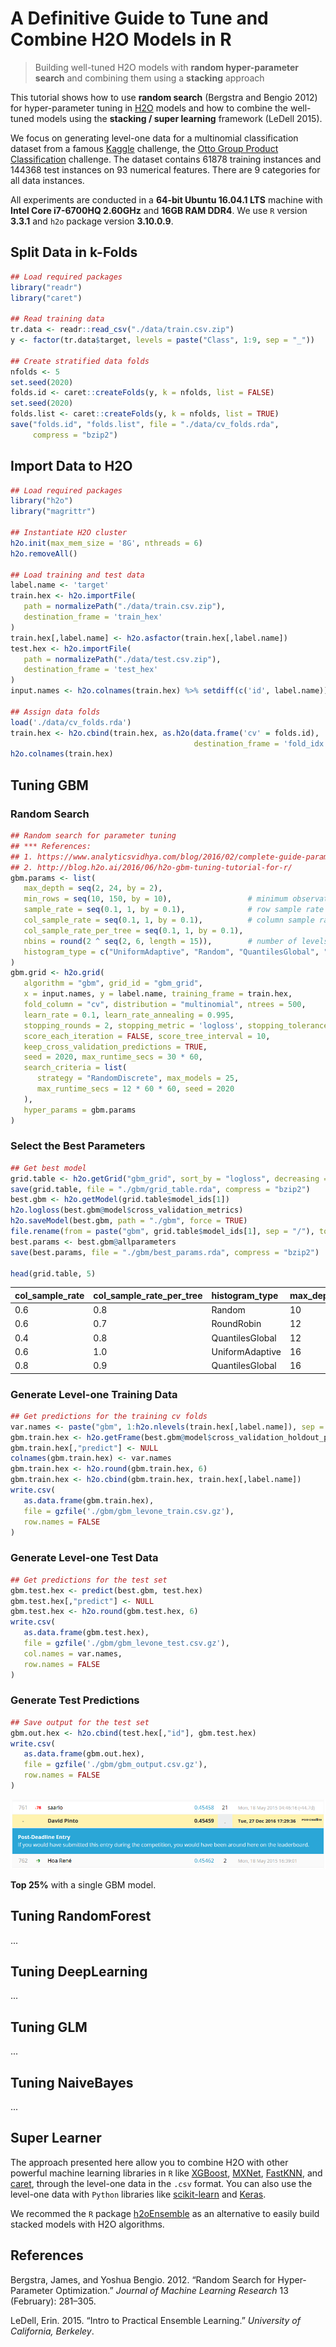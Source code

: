 A Definitive Guide to Tune and Combine H2O Models in R
================

> Building well-tuned H2O models with **random hyper-parameter search** and combining them using a **stacking** approach

This tutorial shows how to use **random search** (Bergstra and Bengio 2012) for hyper-parameter tuning in [H2O](https://github.com/h2oai) models and how to combine the well-tuned models using the **stacking / super learning** framework (LeDell 2015).

We focus on generating level-one data for a multinomial classification dataset from a famous [Kaggle](https://www.kaggle.com/) challenge, the [Otto Group Product Classification](https://www.kaggle.com/c/otto-group-product-classification-challenge) challenge. The dataset contains 61878 training instances and 144368 test instances on 93 numerical features. There are 9 categories for all data instances.

All experiments are conducted in a **64-bit Ubuntu 16.04.1 LTS** machine with **Intel Core i7-6700HQ 2.60GHz** and **16GB RAM DDR4**. We use `R` version **3.3.1** and `h2o` package version **3.10.0.9**.

Split Data in k-Folds
---------------------

``` r
## Load required packages
library("readr")
library("caret")

## Read training data
tr.data <- readr::read_csv("./data/train.csv.zip")
y <- factor(tr.data$target, levels = paste("Class", 1:9, sep = "_"))

## Create stratified data folds
nfolds <- 5
set.seed(2020)
folds.id <- caret::createFolds(y, k = nfolds, list = FALSE)
set.seed(2020)
folds.list <- caret::createFolds(y, k = nfolds, list = TRUE)
save("folds.id", "folds.list", file = "./data/cv_folds.rda", 
     compress = "bzip2")
```

Import Data to H2O
------------------

``` r
## Load required packages
library("h2o")
library("magrittr")

## Instantiate H2O cluster
h2o.init(max_mem_size = '8G', nthreads = 6)
h2o.removeAll()

## Load training and test data
label.name <- 'target'
train.hex <- h2o.importFile(
   path = normalizePath("./data/train.csv.zip"),
   destination_frame = 'train_hex'
)
train.hex[,label.name] <- h2o.asfactor(train.hex[,label.name])
test.hex <- h2o.importFile(
   path = normalizePath("./data/test.csv.zip"), 
   destination_frame = 'test_hex'
)
input.names <- h2o.colnames(train.hex) %>% setdiff(c('id', label.name))

## Assign data folds
load('./data/cv_folds.rda')
train.hex <- h2o.cbind(train.hex, as.h2o(data.frame('cv' = folds.id), 
                                         destination_frame = 'fold_idx'))
h2o.colnames(train.hex)
```

Tuning GBM
----------

### Random Search

``` r
## Random search for parameter tuning
## *** References: 
## 1. https://www.analyticsvidhya.com/blog/2016/02/complete-guide-parameter-tuning-gradient-boosting-gbm-python/
## 2. http://blog.h2o.ai/2016/06/h2o-gbm-tuning-tutorial-for-r/
gbm.params <- list(
   max_depth = seq(2, 24, by = 2),
   min_rows = seq(10, 150, by = 10),                 # minimum observations required in a terminal node or leaf
   sample_rate = seq(0.1, 1, by = 0.1),              # row sample rate per tree (boostrap = 0.632)
   col_sample_rate = seq(0.1, 1, by = 0.1),          # column sample rate per split
   col_sample_rate_per_tree = seq(0.1, 1, by = 0.1),
   nbins = round(2 ^ seq(2, 6, length = 15)),        # number of levels for numerical features discretization
   histogram_type = c("UniformAdaptive", "Random", "QuantilesGlobal", "RoundRobin")
)
gbm.grid <- h2o.grid(
   algorithm = "gbm", grid_id = "gbm_grid",
   x = input.names, y = label.name, training_frame = train.hex,
   fold_column = "cv", distribution = "multinomial", ntrees = 500, 
   learn_rate = 0.1, learn_rate_annealing = 0.995, 
   stopping_rounds = 2, stopping_metric = 'logloss', stopping_tolerance = 1e-5,
   score_each_iteration = FALSE, score_tree_interval = 10,
   keep_cross_validation_predictions = TRUE, 
   seed = 2020, max_runtime_secs = 30 * 60,
   search_criteria = list(
      strategy = "RandomDiscrete", max_models = 25, 
      max_runtime_secs = 12 * 60 * 60, seed = 2020
   ),
   hyper_params = gbm.params
)
```

### Select the Best Parameters

``` r
## Get best model
grid.table <- h2o.getGrid("gbm_grid", sort_by = "logloss", decreasing = FALSE)@summary_table
save(grid.table, file = "./gbm/grid_table.rda", compress = "bzip2")
best.gbm <- h2o.getModel(grid.table$model_ids[1])
h2o.logloss(best.gbm@model$cross_validation_metrics)
h2o.saveModel(best.gbm, path = "./gbm", force = TRUE)
file.rename(from = paste("gbm", grid.table$model_ids[1], sep = "/"), to = "gbm/best_model")
best.params <- best.gbm@allparameters
save(best.params, file = "./gbm/best_params.rda", compress = "bzip2")

head(grid.table, 5)
```

| col\_sample\_rate | col\_sample\_rate\_per\_tree | histogram\_type | max\_depth | min\_rows | nbins | sample\_rate | model\_ids          |  logloss|
|:------------------|:-----------------------------|:----------------|:-----------|:----------|:------|:-------------|:--------------------|--------:|
| 0.6               | 0.8                          | Random          | 10         | 20.0      | 35    | 0.6          | gbm\_grid\_model\_3 |   0.4705|
| 0.6               | 0.7                          | RoundRobin      | 12         | 30.0      | 29    | 0.7          | gbm\_grid\_model\_4 |   0.4739|
| 0.4               | 0.8                          | QuantilesGlobal | 12         | 50.0      | 20    | 0.4          | gbm\_grid\_model\_0 |   0.4828|
| 0.6               | 1.0                          | UniformAdaptive | 16         | 140.0     | 16    | 0.3          | gbm\_grid\_model\_2 |   0.4918|
| 0.8               | 0.9                          | QuantilesGlobal | 16         | 140.0     | 43    | 0.2          | gbm\_grid\_model\_1 |   0.5065|

### Generate Level-one Training Data

``` r
## Get predictions for the training cv folds
var.names <- paste("gbm", 1:h2o.nlevels(train.hex[,label.name]), sep = "_")
gbm.train.hex <- h2o.getFrame(best.gbm@model$cross_validation_holdout_predictions_frame_id$name)
gbm.train.hex[,"predict"] <- NULL
colnames(gbm.train.hex) <- var.names
gbm.train.hex <- h2o.round(gbm.train.hex, 6)
gbm.train.hex <- h2o.cbind(gbm.train.hex, train.hex[,label.name])
write.csv(
   as.data.frame(gbm.train.hex), 
   file = gzfile('./gbm/gbm_levone_train.csv.gz'), 
   row.names = FALSE
)
```

### Generate Level-one Test Data

``` r
## Get predictions for the test set
gbm.test.hex <- predict(best.gbm, test.hex)
gbm.test.hex[,"predict"] <- NULL
gbm.test.hex <- h2o.round(gbm.test.hex, 6)
write.csv(
   as.data.frame(gbm.test.hex), 
   file = gzfile('./gbm/gbm_levone_test.csv.gz'), 
   col.names = var.names,
   row.names = FALSE
)
```

### Generate Test Predictions

``` r
## Save output for the test set
gbm.out.hex <- h2o.cbind(test.hex[,"id"], gbm.test.hex)
write.csv(
   as.data.frame(gbm.out.hex), 
   file = gzfile('./gbm/gbm_output.csv.gz'), 
   row.names = FALSE
)
```

![GBM Leaderboard](./img/gbm_kaggle_lb.png)

**Top 25%** with a single GBM model.

Tuning RandomForest
-------------------

...

Tuning DeepLearning
-------------------

...

Tuning GLM
----------

...

Tuning NaiveBayes
-----------------

...

Super Learner
-------------

The approach presented here allow you to combine H2O with other powerful machine learning libraries in `R` like [XGBoost](https://github.com/dmlc/xgboost/tree/master/R-package), [MXNet](https://github.com/dmlc/mxnet/tree/master/R-package), [FastKNN](https://github.com/davpinto/fastknn), and [caret](https://github.com/topepo/caret), through the level-one data in the `.csv` format. You can also use the level-one data with `Python` libraries like [scikit-learn](http://scikit-learn.org/) and [Keras](https://github.com/fchollet/keras).

We recommed the `R` package [h2oEnsemble](https://github.com/h2oai/h2o-3/tree/master/h2o-r/ensemble) as an alternative to easily build stacked models with H2O algorithms.

References
----------

Bergstra, James, and Yoshua Bengio. 2012. “Random Search for Hyper-Parameter Optimization.” *Journal of Machine Learning Research* 13 (February): 281–305.

LeDell, Erin. 2015. “Intro to Practical Ensemble Learning.” *University of California, Berkeley*.
